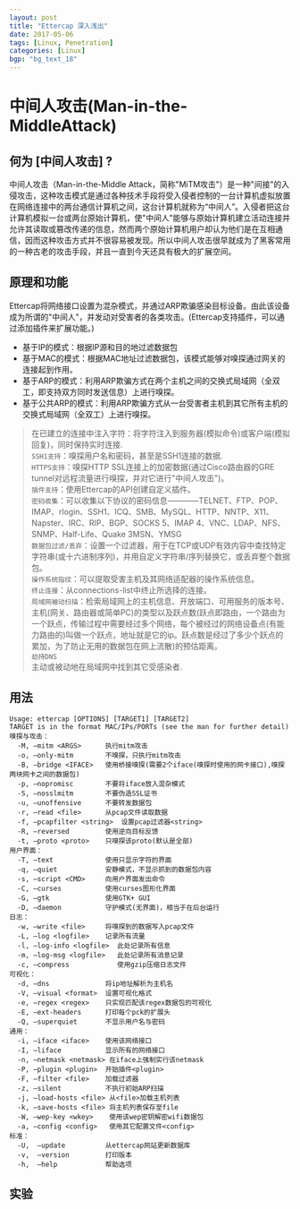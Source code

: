```yaml
---
layout: post
title: "Ettercap 深入浅出"
date: 2017-05-06
tags: [Linux, Penetration]
categories: [Linux]
bgp: "bg_text_18"
---
```


# 中间人攻击(Man-in-the-MiddleAttack)

## 何为 [中间人攻击] ?

中间人攻击（Man-in-the-Middle Attack，简称"MiTM攻击"）是一种"间接"的入侵攻击，这种攻击模式是通过各种技术手段将受入侵者控制的一台计算机虚拟放置在网络连接中的两台通信计算机之间，这台计算机就称为“中间人”。入侵者把这台计算机模拟一台或两台原始计算机，使"中间人"能够与原始计算机建立活动连接并允许其读取或篡改传递的信息，然而两个原始计算机用户却认为他们是在互相通信，因而这种攻击方式并不很容易被发现。所以中间人攻击很早就成为了黑客常用的一种古老的攻击手段，并且一直到今天还具有极大的扩展空间。  

## 原理和功能

Ettercap将网络接口设置为混杂模式，并通过ARP欺骗感染目标设备。由此该设备成为所谓的"中间人"，并发动对受害者的各类攻击。(Ettercap支持插件，可以通过添加插件来扩展功能。)  

* 基于IP的模式：根据IP源和目的地过滤数据包  
* 基于MAC的模式：根据MAC地址过滤数据包，该模式能够对嗅探通过网关的连接起到作用。  
* 基于ARP的模式：利用ARP欺骗方式在两个主机之间的交换式局域网（全双工，即支持双方同时发送信息）上进行嗅探。  
* 基于公共ARP的模式：利用ARP欺骗方式从一台受害者主机到其它所有主机的交换式局域网（全双工）上进行嗅探。  

> 在已建立的连接中注入字符：将字符注入到服务器(模拟命令)或客户端(模拟回复)，同时保持实时连接.  
`SSH1支持`：嗅探用户名和密码，甚至是SSH1连接的数据.  
`HTTPS支持`：嗅探HTTP SSL连接上的加密数据(通过Cisco路由器的GRE tunnel对远程流量进行嗅探，并对它进行"中间人攻击")。  
`插件支持`：使用Ettercap的API创建自定义插件。  
`密码收集`：可以收集以下协议的密码信息————TELNET、FTP、POP、IMAP、rlogin、SSH1、ICQ、SMB、MySQL、HTTP、NNTP、X11、Napster、IRC、RIP、BGP、SOCKS 5、IMAP 4、VNC、LDAP、NFS、SNMP、Half-Life、Quake 3MSN、YMSG  
`数据包过滤/丢弃`：设置一个过滤器，用于在TCP或UDP有效内容中查找特定字符串(或十六进制序列)，并用自定义字符串/序列替换它，或丢弃整个数据包。  
`操作系统指纹`：可以提取受害主机及其网络适配器的操作系统信息。  
`终止连接`：从connections-list中终止所选择的连接。  
`局域网被动扫描`：检索局域网上的主机信息、开放端口、可用服务的版本号、主机(网关、路由器或简单PC)的类型以及跃点数(跃点即路由，一个路由为一个跃点，传输过程中需要经过多个网络，每个被经过的网络设备点(有能力路由的)叫做一个跃点，地址就是它的ip。跃点数是经过了多少个跃点的累加，为了防止无用的数据包在网上流散)的预估距离。  
`劫持DNS`  
主动或被动地在局域网中找到其它受感染者.  

## 用法

```
Usage: ettercap [OPTIONS] [TARGET1] [TARGET2]
TARGET is in the format MAC/IPs/PORTs (see the man for further detail)
嗅探与攻击：
  -M, –mitm <ARGS>      执行mitm攻击
  -o, –only-mitm        不嗅探，只执行mitm攻击
  -B, –bridge <IFACE>   使用桥接嗅探(需要2个iface(嗅探时使用的网卡接口),嗅探两块网卡之间的数据包)
  -p, –nopromisc        不要将iface放入混杂模式
  -S, –nosslmitm        不要伪造SSL证书
  -u, –unoffensive      不要转发数据包
  -r, –read <file>      从pcap文件读取数据
  -f, –pcapfilter <string>  设置pcap过滤器<string>
  -R, –reversed         使用逆向目标反馈
  -t, –proto <proto>    只嗅探该proto(默认是全部)
用户界面：
  -T, –text             使用只显示字符的界面
  -q, –quiet            安静模式，不显示抓到的数据包内容
  -s, –script <CMD>     向用户界面发出命令
  -C, –curses           使用curses图形化界面
  -G, –gtk              使用GTK+ GUI
  -D, –daemon           守护模式(无界面)，相当于在后台运行
日志：
  -w, –write <file>     将嗅探到的数据写入pcap文件
  -L, –log <logfile>    记录所有流量
  -l, –log-info <logfile>  此处记录所有信息
  -m, –log-msg <logfile>   此处记录所有消息记录
  -c, –compress            使用gzip压缩日志文件
可视化：
  -d, –dns              将ip地址解析为主机名
  -V, –visual <format>  设置可视化格式
  -e, –regex <regex>    只实现匹配该regex数据包的可视化
  -E, –ext-headers      打印每个pck的扩展头
  -Q, –superquiet       不显示用户名与密码
通用：
  -i, –iface <iface>    使用该网络接口
  -I, –liface           显示所有的网络接口
  -n, –netmask <netmask> 在iface上强制实行该netmask
  -P, –plugin <plugin>  开始插件<plugin>
  -F, –filter <file>    加载过滤器
  -z, –silent           不执行初始ARP扫描
  -j, –load-hosts <file> 从<file>加载主机列表
  -k, –save-hosts <file> 将主机列表保存至file
  -W, –wep-key <wkey>    使用该wep密钥解密wifi数据包
  -a, –config <config>   使用其它配置文件<config>
标准：
  -U,  –update          从ettercap网站更新数据库
  -v,  –version         打印版本
  -h,  –help            帮助选项
```

## 实验

